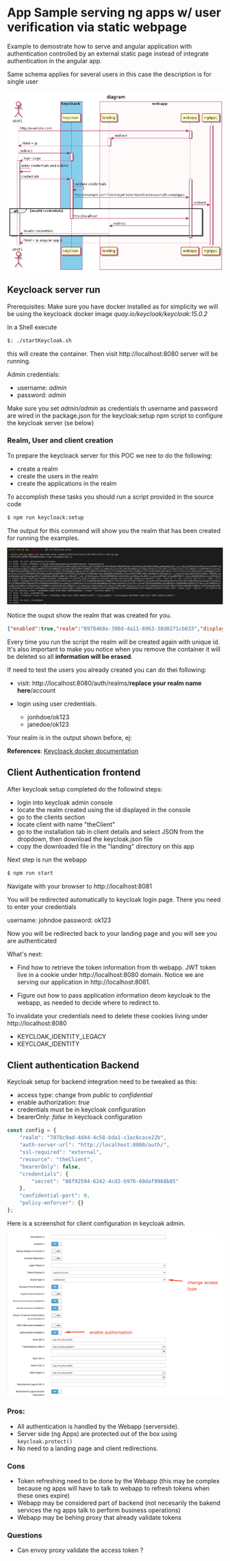 # App Sample serving ng apps w/ user verification via static webpage

Example to demostrate how to serve and angular application with authentication controlled by an external static page instead of integrate authentication in the angular app.

Same schema applies for several users in this case the description is for single user

![Diagram](docs/diagrams/out/auth/diagram.png)


## Keycloack server run

Prerequisites: Make sure you have docker installed as for simplicity we will be using the keycloack docker image _quay.io/keycloak/keycloak:15.0.2_

In a Shell execute 

```bash
$: ./startKeycloak.sh
```

this will create the container. Then visit http://localhost:8080 server will be running.

Admin credentials:

- username: *admin*
- password: *admin*

Make sure you set *admin/admin* as credentials th username and password are wired in the package.json for the keycloak:setup npm script to configure the keycloak server (se below)
### Realm, User and client creation

To prepare the keycloack server for this POC we nee to do the following:

- create a realm
- create the users in the realm
- create the applications in the realm

To accomplish these tasks you should run a script provided in the source code

```bash
$ npm run keycloack:setup
```

The output for this command will show you the realm that has been created for running the examples. 

![output](./docs/output-keycloak-setup.png)

Notice the ouput show the realm that was created for you.

```json
{"enabled":true,"realm":"0978468e-390d-4a11-8963-38d0271cb033","displayName":"TestCompany-0978468e-390d-4a11-8963-38d0271cb033"}
```

Every time you run the script the realm will be created again with unique id.
It's also important to make you notice when you remove the container it will be deleted so all **information will be erased**.

If need to test the users you already created you can do thei following:

- visit: http://localhost:8080/auth/realms/**replace your realm name here**/account
- login using user credentials.
    
    - jonhdoe/ok123
    - janedoe/ok123

Your realm is in the output shown before, ej:

**References**: [Keycloack docker documentation](https://www.keycloak.org/getting-started/getting-started-docker)


## Client Authentication frontend

After keycloak setup completed do the followind steps:

- login into keycloak admin console
- locate the realm created using the id displayed in the console
- go to the clients section
- locate client with name "theClient"
- go to the installation tab in client details and select JSON from the dropdown, then download the keycloak.json file
- copy the downloaded file in the "landing" directory on this app

Next step is run the webapp

```bash
$ npm run start
```

Navigate with your browser to http://localhost:8081

You will be redirected automatically to keycloak login page. There you need to enter your credentials

username: johndoe
password: ok123

Now you will be redirected back to your landing page and you will see you are authenticated

What's next:

- Find how to retrieve the token information from th webapp. JWT token live in a cookie under http://localhost:8080 domain. Notice we are serving our application in http://localhost:8081.

- Figure out how to pass application information deom keycloak to the webapp, as needed to decide where to redirect to.

To invalidate your credentials need to delete these cookies living under http://localhost:8080

- KEYCLOAK_IDENTITY_LEGACY
- KEYCLOAK_IDENTITY

## Client authentication Backend

Keycloak setup for backend integration need to be tweaked as this:

- access type: change from *public* to *confidential*
- enable authorization: *true*
- credentials must be in keycloak configuration
- bearerOnly: *false* in keycloack configuration

```javascript
const config = {
    "realm": "7078c9ad-4d44-4c58-bda1-c1ec6cace22b",
    "auth-server-url": "http://localhost:8080/auth/",
    "ssl-required": "external",
    "resource": "theClient",
    "​bearerOnly": false,
    "credentials": {
        "secret": "86f92594-6242-4cd2-b976-69daf9968b85"
    },
    "confidential-port": 0,
    "policy-enforcer": {}
};
```

Here is a screenshot for client configuration in keycloak admin.

![enable authorization](docs/shot-keycloack-client-config.png)

### Pros:

- All authentication is handled by the Webapp (serverside).
- Server side (ng Apps) are protected out of the box using `keycloak.protect()`
- No need to a landing page and client redirections.

### Cons

- Token refreshing need to be done by the Webapp (this may be complex because ng apps will have to talk to webapp to refresh tokens when these ones expire)
- Webapp may be considered part of backend (not necesarily the bakend services the ng apps talk to perform business operations)
- Webapp may be behing proxy that already validate tokens


### Questions

- Can envoy proxy validate the access token ?
